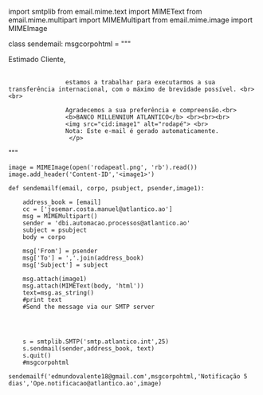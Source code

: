 import smtplib
from email.mime.text import MIMEText
from email.mime.multipart import MIMEMultipart
from email.mime.image import MIMEImage




class sendemail:
    msgcorpohtml = """ 
                     <html>
                        <head></head>
                            <body>
                            <p>Estimado Cliente,<br><br>
    
                    
                    estamos a trabalhar para executarmos a sua transferência internacional, com o máximo de brevidade possível. <br><br>

                    Agradecemos a sua preferência e compreensão.<br>
                    <b>BANCO MILLENNIUM ATLANTICO</b> <br><br><br>
                    <img src="cid:image1" alt="rodapé"> <br>
                    Nota: Este e-mail é gerado automaticamente.
                     </p>
  </body>
</html>
 """

    image = MIMEImage(open('rodapeatl.png', 'rb').read())
    image.add_header('Content-ID','<image1>')

    def sendemailf(email, corpo, psubject, psender,image1):

        address_book = [email]
        cc = ['josemar.costa.manuel@atlantico.ao']
        msg = MIMEMultipart()    
        sender = 'dbi.automacao.processos@atlantico.ao'
        subject = psubject
        body = corpo

        msg['From'] = psender
        msg['To'] = ','.join(address_book)
        msg['Subject'] = subject
        
        msg.attach(image1)
        msg.attach(MIMEText(body, 'html'))
        text=msg.as_string()
        #print text
        #Send the message via our SMTP server

        


        s = smtplib.SMTP('smtp.atlantico.int',25)
        s.sendmail(sender,address_book, text)
        s.quit()
        #msgcorpohtml    

    sendemailf('edmundovalente18@gmail.com',msgcorpohtml,'Notificação 5 dias','Ope.notificacao@atlantico.ao',image) 